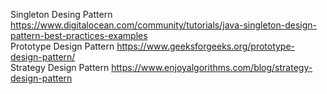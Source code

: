 Singleton Desing Pattern https://www.digitalocean.com/community/tutorials/java-singleton-design-pattern-best-practices-examples  
Prototype Design Pattern https://www.geeksforgeeks.org/prototype-design-pattern/  
Strategy Design Pattern https://www.enjoyalgorithms.com/blog/strategy-design-pattern
